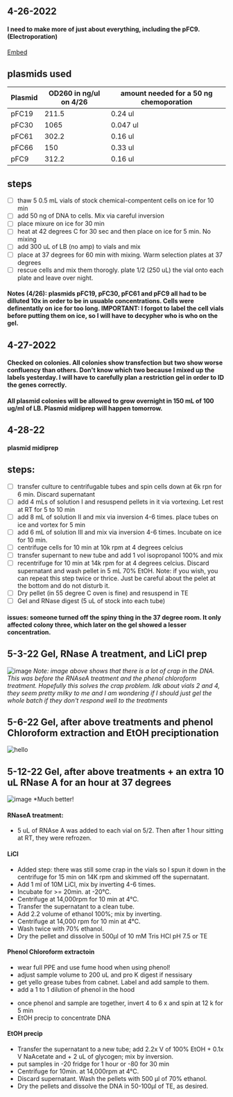 ## 4-26-2022
#### I need to make more of just about everything, including the pFC9. (Electroporation)
[Embed](file:///C:/Users/rchll/Downloads/Electroporation%20of%20E.%20coli.docx.pdf)
## plasmids used 
| Plasmid | OD260 in ng/ul on 4/26| amount needed for a 50 ng chemoporation |
|--------|--------|-------|
| pFC19 | 211.5 | 0.24 ul |
| pFC30 | 1065 | 0.047 ul |
| pFC61 | 302.2 | 0.16 ul |
| pFC66 | 150 | 0.33 ul |
| pFC9 | 312.2 | 0.16 ul |

## steps
- [ ] thaw 5 0.5 mL vials of stock chemical-compentent cells on ice for 10 min 
- [ ] add 50 ng of DNA to cells. Mix via careful inversion 
- [ ] place mixure on ice for 30 min 
- [ ] heat at 42 degrees C for 30 sec and then place on ice for 5 min. No mixing 
- [ ] add 300 uL of LB (no amp) to vials and mix 
- [ ] place at 37 degrees for 60 min with mixing. Warm selection plates at 37 degrees 
- [ ] rescue cells and mix them thorogly. plate 1/2 (250 uL) the vial onto each plate and leave over night.

#### Notes (4/26): plasmids pFC19, pFC30, pFC61 and pFC9 all had to be dilluted 10x in order to be in usuable concentrations. Cells were definentatly on ice for too long. IMPORTANT: I forgot to label the cell vials before putting them on ice, so I will have to decypher who is who on the gel. 

## 4-27-2022
#### Checked on colonies. All colonies show transfection but two show worse confluency than others. Don't know which two because I mixed up the labels yesterday. I will have to carefully plan a restriction gel in order to ID the genes correctly. 
#### All plasmid colonies will be allowed to grow overnight in 150 mL of 100 ug/ml of LB. Plasmid midiprep will happen tomorrow. 

## 4-28-22
#### plasmid midiprep
## steps: 
- [ ] transfer culture to centrifugable tubes and spin cells down at 6k rpn for 6 min. Discard supernatant 
- [ ] add 4 mLs of solution I and resuspend pellets in it via vortexing. Let rest at RT for 5 to 10 min 
- [ ] add 8 mL of solution II and mix via inversion 4-6 times. place tubes on ice and vortex for 5 min
- [ ] add 6 mL of solution III and mix via inversion 4-6 times. Incubate on ice for 10 min. 
- [ ] centrifuge cells for 10 min at 10k rpm at 4 degrees celcius 
- [ ] transfer supernant to new tube and add 1 vol isopropanol 100% and mix 
- [ ] recentrifuge for 10 min at 14k rpm for at 4 degrees celcius. Discard supernatant and wash pellet in 5 mL 70% EtOH. Note: if you wish, you can repeat this step twice or thrice. Just be careful about the pelet at the bottom and do not disturb it. 
- [ ] Dry pellet (in 55 degree C oven is fine) and resuspend in TE
- [ ] Gel and RNase digest (5 uL of stock into each tube)
 
 #### issues: someone turned off the spiny thing in the 37 degree room. It only affected colony three, which later on the gel showed a lesser concentration. 
 ## 5-3-22 Gel, RNase A treatment, and LiCl prep 
 ![image](https://user-images.githubusercontent.com/102187801/166525384-39e282d9-c19b-450c-b8a1-3135aaab5d37.png)
 *Note: image above shows that there is a lot of crap in the DNA. This was before the RNAseA treatment and the phenol chloroform treatment. Hopefully this solves the crap problem. Idk about vials 2 and 4, they seem pretty milky to me and I am wondering if I should just gel the whole batch if they don't respond well to the treatments* 
 ## 5-6-22 Gel, after above treatments and phenol Chloroform extraction and EtOH preciptionation
 ![hello](https://user-images.githubusercontent.com/102187801/168162336-3952e5a1-2af3-422b-90d7-9674cde14027.PNG)
## 5-12-22 Gel, after above treatments + an extra 10 uL RNase A for an hour at 37 degrees 
![image](https://user-images.githubusercontent.com/102187801/168206981-185b4b1e-d447-4ebe-83c9-7317bf89c724.png)
 *Much better!
#### RNaseA treatment: 
- 5 uL of RNAse A was added to each vial on 5/2. Then after 1 hour sitting at RT, they were refrozen. 
#### LiCl
- Added step: there was still some crap in the vials so I spun it down in the centrifuge for 15 min on 14K rpm and skimmed off the supernatant. 
- Add  1 ml of 10M LiCl, mix by inverting 4-6 times.
- Incubate for >= 20min. at -20°C.
- Centrifuge at 14,000rpm for 10 min at 4°C.
- Transfer the supernatant to a clean tube.
- Add 2.2 volume of ethanol 100%; mix by inverting.
- Centrifuge at 14,000 rpm for 10 min at 4°C.
- Wash twice with 70% ethanol.
- Dry the pellet and dissolve in 500µl of 10 mM Tris HCl pH 7.5 or TE
#### Phenol Chloroform extractoin 
- wear full PPE and use fume hood when using phenol! 
- adjust sample volume to 200 uL and pro K digest if nessisary 
- get yello grease tubes from cabnet. Label and add sample to them. 
- add a 1 to 1 dilution of phenol in the hood 
[^1]: phenol is stored in a bilayer so it doesn't evaporate too much. Please take the phenol from the bottom layer of the stock solution in the 4 degree fridge
- once phenol and sample are together, invert 4 to 6 x and spin at 12 k for 5 min 
- EtOH precip to concentrate DNA 
#### EtOH precip
- Transfer the supernatant to a new tube; add 2.2x V of 100% EtOH + 0.1x V NaAcetate and + 2 uL of glycogen; mix by inversion.
- put samples in -20 fridge for 1 hour or -80 for 30 min 
- Centrifuge for 10min. at 14,000rpm at 4°C.
- Discard supernatant.  Wash the pellets with 500 µl  of 70% ethanol.
- Dry the pellets and dissolve the DNA in 50-100µl of TE, as desired.


